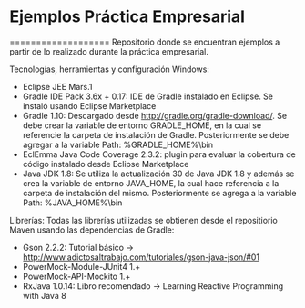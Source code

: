 # Ejemplos Práctica Empresarial
===================
Repositorio donde se encuentran ejemplos a partir de lo realizado durante la práctica empresarial.

Tecnologías, herramientas y configuración Windows:
* Eclipse JEE Mars.1
* Gradle IDE Pack 3.6x + 0.17: IDE de Gradle instalado en Eclipse. Se instaló usando Eclipse Marketplace
* Gradle 1.10: Descargado desde http://gradle.org/gradle-download/. Se debe crear la variable de entorno GRADLE_HOME, en la cual se referencie la carpeta de instalación de Gradle. Posteriormente se debe agregar a la variable Path: %GRADLE_HOME%\bin
* EclEmma Java Code Coverage 2.3.2: plugin para evaluar la cobertura de código instalado desde Eclipse Marketplace
* Java JDK 1.8: Se utiliza la actualización 30 de Java JDK 1.8 y además se crea la variable de entorno JAVA_HOME, la cual hace referencia a la carpeta de instalación del mismo. Posteriormente se agrega a la variable Path: %JAVA_HOME%\bin

Librerías: Todas las librerías utilizadas se obtienen desde el repositiorio Maven usando las dependencias de Gradle: 
* Gson 2.2.2: Tutorial básico -> http://www.adictosaltrabajo.com/tutoriales/gson-java-json/#01
* PowerMock-Module-JUnit4 1.+
* PowerMock-API-Mockito 1.+
* RxJava 1.0.14: Libro recomendado -> Learning Reactive Programming with Java 8
